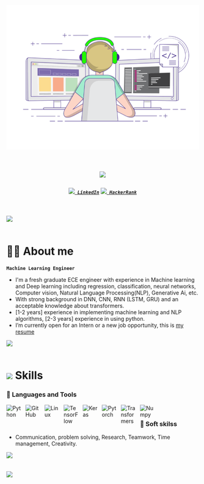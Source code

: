 <h1 align="center">
    <img src="https://raw.githubusercontent.com/devSouvik/devSouvik/master/gif3.gif">
</h1>
<h1 align="center">
  <a href="https://git.io/typing-svg">
    <img src="https://readme-typing-svg.herokuapp.com/?lines=Hello,+There!+👋;This+is+Ahmed+Eldokmak..;Nice+to+meet+you!&center=true&size=30">
  </a>
</h1>

<h5 align="center">
  <code><a href="https://www.linkedin.com/in/ahmed-eldokmak-7350a81b2/" title="LinkedIn Profile"><img width="30" src="https://static.vecteezy.com/system/resources/previews/018/930/587/original/linkedin-logo-linkedin-icon-transparent-free-png.png"> LinkedIn</a></code>
  <code><a href="https://www.hackerrank.com/a7medeldokmak" title="HackerRank Profile"><img width="30" src="https://upload.wikimedia.org/wikipedia/commons/thumb/4/40/HackerRank_Icon-1000px.png/800px-HackerRank_Icon-1000px.png"> HackerRank</a></code>
</h5>
<br>

<img src="https://user-images.githubusercontent.com/73097560/115834477-dbab4500-a447-11eb-908a-139a6edaec5c.gif"><br><br>

# 🏄‍♂️ About me

**`Machine Learning Engineer`**

- I'm a fresh graduate ECE engineer with experience in Machine learning and Deep learning including regression, classification, neural networks, Computer vision, Natural Language Processing(NLP), Generative Ai, etc.
- With strong background in DNN, CNN, RNN (LSTM, GRU) and an acceptable knowledge about transformers.
- [1-2 years] experience in implementing machine learning and NLP algorithms, [2-3 years] experience in using python. 
- I’m currently open for an Intern or a new job opportunity, this is [my resume](https://drive.google.com/drive/folders/1TKNbrLDFsr9a1HZhZMiV3FsdoTJgcZvz?usp=sharing)


<img src="https://user-images.githubusercontent.com/73097560/115834477-dbab4500-a447-11eb-908a-139a6edaec5c.gif"><br><br>
# <img src="https://media2.giphy.com/media/QssGEmpkyEOhBCb7e1/giphy.gif?cid=ecf05e47a0n3gi1bfqntqmob8g9aid1oyj2wr3ds3mg700bl&rid=giphy.gif" width ="25"><b> Skills</b>

### 🧰 Languages and Tools
<img align="left" alt="Python" width="40px" style="padding-right:10px;" src="https://cdn.jsdelivr.net/gh/devicons/devicon/icons/python/python-plain.svg" />
<img align="left" alt="GitHub" width="40px" style="padding-right:10px;" src="https://cdn.jsdelivr.net/gh/devicons/devicon/icons/github/github-original.svg" />
<img align="left" alt="Linux" width="40px" style="padding-right:10px;" src="https://cdn.jsdelivr.net/gh/devicons/devicon/icons/linux/linux-original.svg" />
<img align="left" alt="TensorFlow" width="40px" style="padding-right:10px;" src="https://avatars.githubusercontent.com/u/15658638?s=280&v=4" />
<img align="left" alt="Keras" width="40px" style="padding-right:10px;" src="https://upload.wikimedia.org/wikipedia/commons/thumb/a/ae/Keras_logo.svg/1200px-Keras_logo.svg.png" />
<img align="left" alt="Pytorch" width="40px" style="padding-right:10px;" src="https://pytorch.org/assets/images/pytorch-logo.png" />
<img align="left" alt="Transformers" width="40px" style="padding-right:10px;" src="https://editor.analyticsvidhya.com/uploads/6350167a2c0590affeba7880ebeb46a115d863972d8ba.png" />
<img align="left" alt="Numpy" width="40px" style="padding-right:10px;" src="https://user-images.githubusercontent.com/67586773/105040771-43887300-5a88-11eb-9f01-bee100b9ef22.png" />
<br />



### 🧰 Soft skilss
- Communication, problem solving, Research, Teamwork, Time management, Creativity. 

<img src="https://user-images.githubusercontent.com/73097560/115834477-dbab4500-a447-11eb-908a-139a6edaec5c.gif"><br><br>
<!---
### 📊 Stats

<p>&nbsp;<img align="left" src="https://github-readme-stats.vercel.app/api?username=ElDokmak&show_icons=true&locale=en&theme=tokyonight" alt="ElDokmak" /></p>
<p><img align="center" src="https://github-readme-stats.vercel.app/api/top-langs?username=ElDokmak&show_icons=true&locale=en&layout=compact&theme=tokyonight" alt="ElDokmak" /></p>
-->

<!--- ![Ahmed's GitHub stats](https://github-readme-stats.vercel.app/api?username=ElDokmak&show_icons=true&theme=tokyonight) -->

<img src="https://user-images.githubusercontent.com/73097560/115834477-dbab4500-a447-11eb-908a-139a6edaec5c.gif"><br><br>
<!---
<strong>Top Repositories</strong>

[![Readme Card](https://github-readme-stats.vercel.app/api/pin/?username=ElDokmak&repo=Bloom-Finetuning-LoRA&theme=tokyonight)](https://github.com/ElDokmak/Bloom-Finetuning-LoRA)

[![Readme Card](https://github-readme-stats.vercel.app/api/pin/?username=ElDokmak&repo=Next_word_prediction&theme=tokyonight)](https://github.com/ElDokmak/Next_word_prediction)

[![Readme Card](https://github-readme-stats.vercel.app/api/pin/?username=ElDokmak&repo=Transformers-From-Scratch&theme=tokyonight)](https://github.com/ElDokmak/Transformers-From-Scratch)

<details>
 <summary><h3>👨‍💻 Ahmed's Journey</h3></summary>
-->
